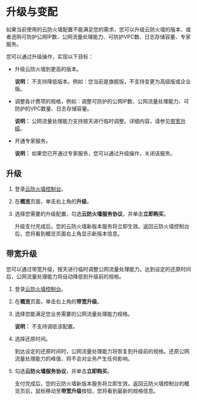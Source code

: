 # 升级与变配

如果当前使用的云防火墙配置不能满足您的需求，您可以升级云防火墙的版本、或者选购可防护公网IP数、公网流量处理能力、可防护VPC数、日志存储容量、专家服务。

您可以通过升级操作，实现以下目标：

-   升级云防火墙到更高的版本。

    **说明：** 不支持降低版本。例如：您当前是旗舰版，不支持变更为高级版或企业版。

-   调整各计费项的规格，例如：调整可防护的公网IP数、公网流量处理能力、可防护的VPC数量、日志存储容量。

    **说明：** 公网流量处理能力支持按天进行临时调整。详细内容，请参见[带宽升级](#section_6yp_e00_pqy)。

-   开通专家服务。

    **说明：** 如果您已开通过专家服务，您可以通过升级操作，关闭该服务。


## 升级

1.  登录[云防火墙控制台](https://yundun.console.aliyun.com/?p=cfwnext)。

2.  在**概览**页面，单击右上角的**升级**。

3.  选择您需要的升级配置，勾选**云防火墙服务协议**，并单击**立即购买**。

    升级支付完成后，您的云防火墙新版本服务将立即生效。返回云防火墙控制台后，您将看到概览页面右上角显示新版本信息。


## 带宽升级

您可以通过带宽升级，按天进行临时调整公网流量处理能力。达到设定的还原时间后，公网流量处理能力将自动降低到升级前的规格。

1.  登录[云防火墙控制台](https://yundun.console.aliyun.com/?p=cfwnext)。

2.  在**概览**页面，单击右上角的**带宽升级**。

3.  选择您能满足您业务需要的公网流量处理能力规格。

    **说明：** 不支持调低该配置。

4.  选择还原时间。

    到达设定的还原时间时，公网流量处理能力将恢复到升级前的规格。还原公网流量处理能力的峰值，将不会对业务产生任何影响。

5.  勾选**云防火墙服务协议**，并单击**立即购买**。

    支付完成后，您的云防火墙新版本服务将立即生效。返回云防火墙控制台的概览页后，鼠标移动至**带宽升级**按钮，您将看到最新的规格信息。


